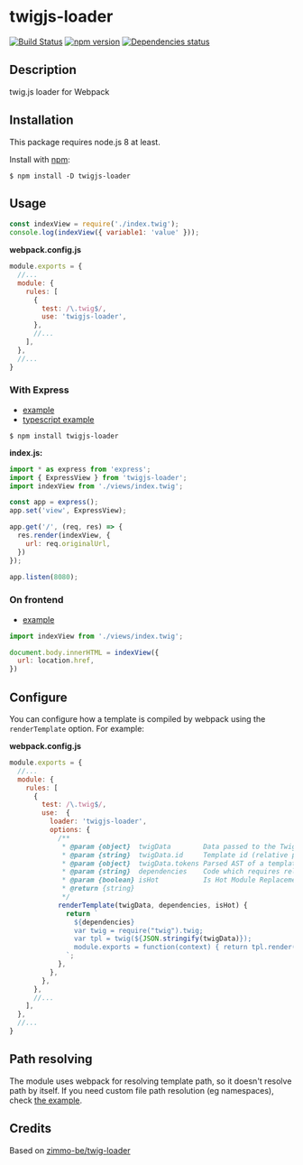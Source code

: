 # twigjs-loader
[![Build Status](https://travis-ci.org/megahertz/twigjs-loader.svg?branch=master)](https://travis-ci.org/megahertz/twigjs-loader)
[![npm version](https://badge.fury.io/js/twigjs-loader.svg)](https://badge.fury.io/js/twigjs-loader)
[![Dependencies status](https://david-dm.org/megahertz/twigjs-loader/status.svg)](https://david-dm.org/megahertz/twigjs-loader)

## Description

twig.js loader for Webpack


## Installation

This package requires node.js 8 at least.

Install with [npm](https://npmjs.org/package/twigjs-loader):

    $ npm install -D twigjs-loader

## Usage

```js
const indexView = require('./index.twig');
console.log(indexView({ variable1: 'value' }));
```

**webpack.config.js**

```js
module.exports = {
  //...
  module: {
    rules: [
      {
        test: /\.twig$/,
        use: 'twigjs-loader',
      },
      //...
    ],
  },
  //...
}

```

### With Express

 - [example](examples/express)
 - [typescript example](examples/typescript)

`$ npm install twigjs-loader`

**index.js:**
```js
import * as express from 'express';
import { ExpressView } from 'twigjs-loader';
import indexView from './views/index.twig';

const app = express();
app.set('view', ExpressView);

app.get('/', (req, res) => {
  res.render(indexView, {
    url: req.originalUrl,
  })
});

app.listen(8080);
```

### On frontend

 - [example](examples/frontend)

```js
import indexView from './views/index.twig';

document.body.innerHTML = indexView({
  url: location.href,
})
```

## Configure

You can configure how a template is compiled by webpack using the
`renderTemplate` option. For example:

**webpack.config.js**

```js
module.exports = {
  //...
  module: {
    rules: [
      {
        test: /\.twig$/,
        use:  {
          loader: 'twigjs-loader',
          options: {
            /**
             * @param {object}  twigData        Data passed to the Twig.twig function
             * @param {string}  twigData.id     Template id (relative path)
             * @param {object}  twigData.tokens Parsed AST of a template
             * @param {string}  dependencies    Code which requires related templates
             * @param {boolean} isHot           Is Hot Module Replacement enabled
             * @return {string}
             */
            renderTemplate(twigData, dependencies, isHot) {
              return `
                ${dependencies}
                var twig = require("twig").twig;
                var tpl = twig(${JSON.stringify(twigData)});
                module.exports = function(context) { return tpl.render(context); };
              `;
            },
          },
        },
      },
      //...
    ],
  },
  //...
}

```

## Path resolving

The module uses webpack for resolving template path, so it doesn't resolve
path by itself. If you need custom file path resolution (eg namespaces),
check [the example](examples/namespaces).

## Credits

Based on [zimmo-be/twig-loader](https://github.com/zimmo-be/twig-loader)
